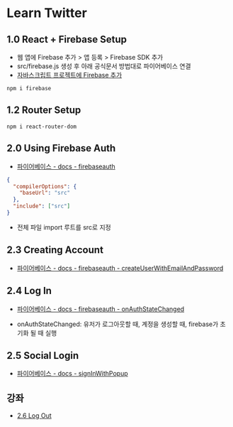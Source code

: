# Learn Twitter

## 1.0 React + Firebase Setup

- 웹 앱에 Firebase 추가 > 앱 등록 > Firebase SDK 추가
- src/firebase.js 생성 후 아래 공식문서 방법대로 파이어베이스 연결
- [자바스크립트 프로젝트에 Firebase 추가](https://firebase.google.com/docs/web/setup?authuser=0#add-sdks-initialize)

```command
npm i firebase
```

## 1.2 Router Setup

```command
npm i react-router-dom
```

## 2.0 Using Firebase Auth

- [파이어베이스 - docs - firebaseauth](https://firebase.google.com/docs/reference/js/firebase.auth)

```json
{
  "compilerOptions": {
    "baseUrl": "src"
  },
  "include": ["src"]
}
```

- 전체 파일 import 루트를 src로 지정

## 2.3 Creating Account

- [파이어베이스 - docs - firebaseauth - createUserWithEmailAndPassword](https://firebase.google.com/docs/reference/js/firebase.auth.Auth#createuserwithemailandpassword)

## 2.4 Log In

- [파이어베이스 - docs - firebaseauth - onAuthStateChanged](https://firebase.google.com/docs/reference/js/firebase.auth.Auth#onauthstatechanged)

- onAuthStateChanged: 유저가 로그아웃할 때, 계정을 생성할 때, firebase가 초기화 될 때 실행

## 2.5 Social Login

- [파이어베이스 - docs - signInWithPopup](https://firebase.google.com/docs/reference/js/firebase.auth.Auth#signinwithpopup)

## 강좌

- [2.6 Log Out](https://nomadcoders.co/nwitter/lectures/1917)
